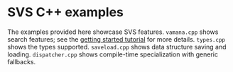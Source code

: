 # SVS C++ examples

The examples provided here showcase SVS features. `vamana.cpp` shows search features; see the [getting started tutorial](https://intel.github.io/ScalableVectorSearch/start_cpp.html) for more details. `types.cpp` shows the types supported. `saveload.cpp` shows data structure saving and loading. `dispatcher.cpp` shows compile-time specialization with generic fallbacks.
